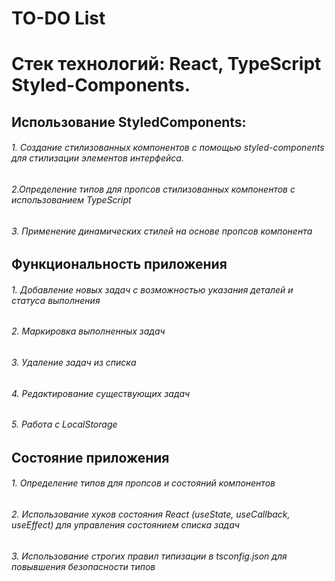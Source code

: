 # TO-DO List
# Стек технологий: React, TypeScript Styled-Components.

## Использование StyledComponents:
###### 1. Создание стилизованных компонентов с помощью styled-components для      стилизации элементов интерфейса.
###### 2.Определение типов для пропсов стилизованных компонентов с использованием TypeScript
###### 3. Применение динамических стилей на основе пропсов компонента

## Функциональность приложения
###### 1. Добавление новых задач с возможностью указания деталей и статуса выполнения
###### 2. Маркировка выполненных задач
###### 3. Удаление задач из списка
###### 4. Редактирование существующих задач
###### 5. Работа с LocalStorage

## Состояние приложения
###### 1. Определение типов для пропсов и состояний компонентов
###### 2. Использование хуков состояния React (useState, useCallback, useEffect) для управления состоянием списка задач
###### 3. Использование строгих правил типизации в tsconfig.json для повывшения безопасности типов

